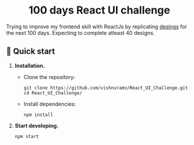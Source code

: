 <h1 align="center">
  100 days React UI challenge
</h1>

Trying to improve my frontend skill with ReactJs by replicating [desings](https://www.figma.com/file/agEroU62Gdvtq3gPiocGdS/100-Daily-UI-Challenge?node-id=668%3A14) for the next 100 days. Expecting to complete atleast 40 designs.


## 🚀 Quick start

1.  **Installation.**

    - Clone the repository:

      ```shell
      git clone https://github.com/vishnuramv/React_UI_Challenge.git
      cd React_UI_Challenge/
      ```
      
    - Install dependencies:

      ```npm
      npm install
      ```

1.  **Start developing.**

    ```shell
    npm start
    ```
